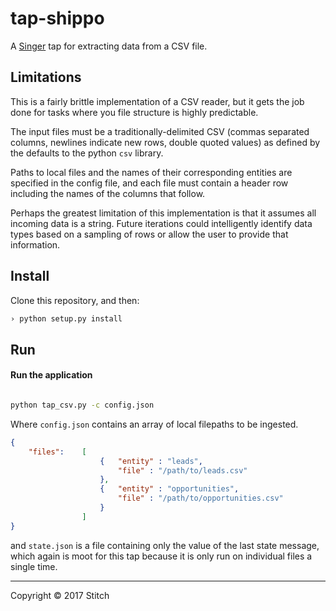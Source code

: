# tap-shippo

A [Singer](https://singer.io) tap for extracting data from a CSV file.

## Limitations

This is a fairly brittle implementation of a CSV reader, but it gets 
the job done for tasks where you file structure is highly predictable.

The input files must be a traditionally-delimited CSV (commas separated
columns, newlines indicate new rows, double quoted values) as defined 
by the defaults to the python `csv` library.

Paths to local files and the names of their corresponding entities are
specified in the config file, and each file must contain a header row
including the names of the columns that follow.

Perhaps the greatest limitation of this implementation is that it
assumes all incoming data is a string. Future iterations could
intelligently identify data types based on a sampling of rows or
allow the user to provide that information.


## Install

Clone this repository, and then:

```bash
› python setup.py install
```

## Run

#### Run the application

```bash

python tap_csv.py -c config.json

```

Where `config.json` contains an array of local filepaths to be ingested.

```json
{
	"files":	[ 	
					{	"entity" : "leads",
						"file" : "/path/to/leads.csv" 
					},
					{	"entity" : "opportunities",
						"file" : "/path/to/opportunities.csv" 
					}
				]
}
```

and `state.json` is a file containing only the value of the last state
message, which again is moot for this tap because it is only run on
individual files a single time.

---

Copyright &copy; 2017 Stitch
